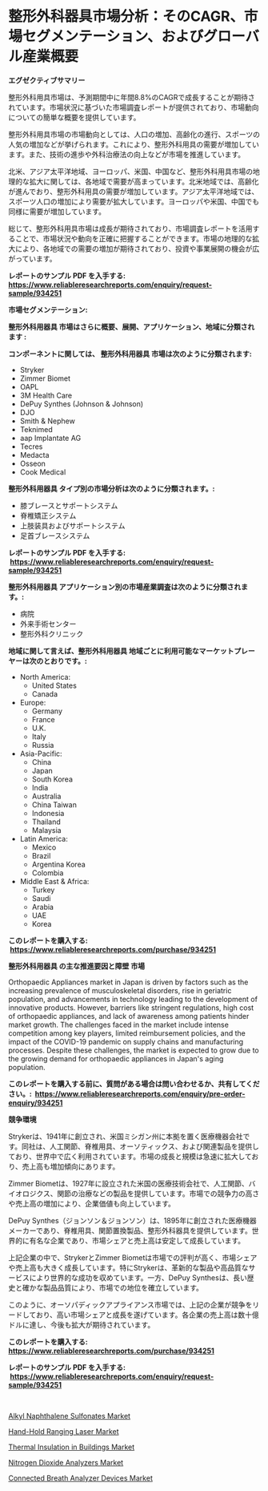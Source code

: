 <p><h1>整形外科器具市場分析：そのCAGR、市場セグメンテーション、およびグローバル産業概要</h1></p><p><strong>エグゼクティブサマリー</strong></p>
<p><p>整形外科用具市場は、予測期間中に年間8.8%のCAGRで成長することが期待されています。市場状況に基づいた市場調査レポートが提供されており、市場動向についての簡単な概要を提供しています。</p><p>整形外科用具市場の市場動向としては、人口の増加、高齢化の進行、スポーツの人気の増加などが挙げられます。これにより、整形外科用具の需要が増加しています。また、技術の進歩や外科治療法の向上などが市場を推進しています。</p><p>北米、アジア太平洋地域、ヨーロッパ、米国、中国など、整形外科用具市場の地理的な拡大に関しては、各地域で需要が高まっています。北米地域では、高齢化が進んでおり、整形外科用具の需要が増加しています。アジア太平洋地域では、スポーツ人口の増加により需要が拡大しています。ヨーロッパや米国、中国でも同様に需要が増加しています。</p><p>総じて、整形外科用具市場は成長が期待されており、市場調査レポートを活用することで、市場状況や動向を正確に把握することができます。市場の地理的な拡大により、各地域での需要の増加が期待されており、投資や事業展開の機会が広がっています。</p></p>
<p><strong>レポートのサンプル PDF を入手する: <a href="https://www.reliableresearchreports.com/enquiry/request-sample/934251">https://www.reliableresearchreports.com/enquiry/request-sample/934251</a></strong></p>
<p><strong>市場セグメンテーション:</strong></p>
<p><strong> 整形外科用器具 市場はさらに概要、展開、アプリケーション、地域に分類されます :</strong></p>
<p><strong>コンポーネントに関しては、 整形外科用器具 市場は次のように分類されます: &nbsp;</strong></p>
<p><ul><li>Stryker</li><li>Zimmer Biomet</li><li>OAPL</li><li>3M Health Care</li><li>DePuy Synthes (Johnson & Johnson)</li><li>DJO</li><li>Smith & Nephew</li><li>Teknimed</li><li>aap Implantate AG</li><li>Tecres</li><li>Medacta</li><li>Osseon</li><li>Cook Medical</li></ul></p>
<p><strong> 整形外科用器具 タイプ別の市場分析は次のように分類されます。:</strong></p>
<p><ul><li>膝ブレースとサポートシステム</li><li>脊椎矯正システム</li><li>上肢装具およびサポートシステム</li><li>足首ブレースシステム</li></ul></p>
<p><strong>レポートのサンプル PDF を入手する: &nbsp;<a href="https://www.reliableresearchreports.com/enquiry/request-sample/934251">https://www.reliableresearchreports.com/enquiry/request-sample/934251</a></strong></p>
<p><strong> 整形外科用器具 アプリケーション別の市場産業調査は次のように分類されます。:</strong></p>
<p><ul><li>病院</li><li>外来手術センター</li><li>整形外科クリニック</li></ul></p>
<p><strong>地域に関して言えば、整形外科用器具 地域ごとに利用可能なマーケットプレーヤーは次のとおりです。:</strong></p>
<p><ul>
    <li>
        North America:
        <ul>
            <li>United States</li>
            <li>Canada</li>
        </ul>
    </li>
    <li>
        Europe:
        <ul>
            <li>Germany</li>
            <li>France</li>
            <li>U.K.</li>
            <li>Italy</li>
            <li>Russia</li>
        </ul>
    </li>
    <li>
        Asia-Pacific:
        <ul>
            <li>China</li>
            <li>Japan</li>
            <li>South Korea</li>
            <li>India</li>
            <li>Australia</li>
            <li>China Taiwan</li>
            <li>Indonesia</li>
            <li>Thailand</li>
            <li>Malaysia</li>
        </ul>
    </li>
    <li>
        Latin America:
        <ul>
            <li>Mexico</li>
            <li>Brazil</li>
            <li>Argentina Korea</li>
            <li>Colombia</li>
        </ul>
    </li>
    <li>
        Middle East & Africa:
        <ul>
            <li>Turkey</li>
            <li>Saudi</li>
            <li>Arabia</li>
            <li>UAE</li>
            <li>Korea</li>
        </ul>
    </li>
    </ul></p>
<p><strong>このレポートを購入する: &nbsp;<a href="https://www.reliableresearchreports.com/purchase/934251">https://www.reliableresearchreports.com/purchase/934251</a></strong></p>
<p><strong>整形外科用器具 の主な推進要因と障壁 市場</strong></p>
<p><p>Orthopaedic Appliances market in Japan is driven by factors such as the increasing prevalence of musculoskeletal disorders, rise in geriatric population, and advancements in technology leading to the development of innovative products. However, barriers like stringent regulations, high cost of orthopaedic appliances, and lack of awareness among patients hinder market growth. The challenges faced in the market include intense competition among key players, limited reimbursement policies, and the impact of the COVID-19 pandemic on supply chains and manufacturing processes. Despite these challenges, the market is expected to grow due to the growing demand for orthopaedic appliances in Japan's aging population.</p></p>
<p><strong>このレポートを購入する前に、質問がある場合は問い合わせるか、共有してください。:&nbsp; <a href="https://www.reliableresearchreports.com/enquiry/pre-order-enquiry/934251">https://www.reliableresearchreports.com/enquiry/pre-order-enquiry/934251</a></strong></p>
<p><strong>競争環境</strong></p>
<p><p>Strykerは、1941年に創立され、米国ミシガン州に本拠を置く医療機器会社です。同社は、人工関節、脊椎用具、オーソティックス、および関連製品を提供しており、世界中で広く利用されています。市場の成長と規模は急速に拡大しており、売上高も増加傾向にあります。</p><p>Zimmer Biometは、1927年に設立された米国の医療技術会社で、人工関節、バイオロジクス、関節の治療などの製品を提供しています。市場での競争力の高さや売上高の増加により、企業価値も向上しています。</p><p>DePuy Synthes（ジョンソン＆ジョンソン）は、1895年に創立された医療機器メーカーであり、脊椎用具、関節置換製品、整形外科器具を提供しています。世界的に有名な企業であり、市場シェアと売上高は安定して成長しています。</p><p>上記企業の中で、StrykerとZimmer Biometは市場での評判が高く、市場シェアや売上高も大きく成長しています。特にStrykerは、革新的な製品や高品質なサービスにより世界的な成功を収めています。一方、DePuy Synthesは、長い歴史と確かな製品品質により、市場での地位を確立しています。</p><p>このように、オーソパディックアプライアンス市場では、上記の企業が競争をリードしており、高い市場シェアと成長を遂げています。各企業の売上高は数十億ドルに達し、今後も拡大が期待されています。</p></p>
<p><strong>このレポートを購入する: &nbsp; <a href="https://www.reliableresearchreports.com/purchase/934251">https://www.reliableresearchreports.com/purchase/934251</a></strong></p>
<p><strong>レポートのサンプル PDF を入手する: &nbsp;<a href="https://www.reliableresearchreports.com/enquiry/request-sample/934251">https://www.reliableresearchreports.com/enquiry/request-sample/934251</a></strong><strong></strong></p>
<p>&nbsp;</p>
<p><p><a href="https://view.publitas.com/reportprime-1/alkyl-naphthalene-sulfonates-market-centers-on-aspects-such-as-market-growth-market-share-market-opportunity-and-projected-forecasts-spanning-from-2024-to-2031/">Alkyl Naphthalene Sulfonates Market</a></p><p><a href="https://github.com/bmorecock/Market-Research-Report-List-2/blob/main/hand-hold-ranging-laser-market.md">Hand-Hold Ranging Laser Market</a></p><p><a href="https://view.publitas.com/reportprime-1/thermal-insulation-in-buildings-market-growth-market-trends-covid-19-impact-and-forecasts-for-period-from-2024-2031/">Thermal Insulation in Buildings Market</a></p><p><a href="https://github.com/jsmusil/Market-Research-Report-List-2/blob/main/nitrogen-dioxide-analyzers-market.md">Nitrogen Dioxide Analyzers Market</a></p><p><a href="https://fearless-okapi-6c8.notion.site/Connected-Breath-Analyzer-Devices-Market-Research-Report-Provides-thorough-Industry-Overview-which--67f88e9bbd004d55b649717338e2d1f4">Connected Breath Analyzer Devices Market</a></p></p>